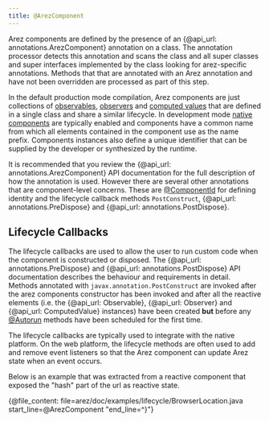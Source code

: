 ```yaml
---
title: @ArezComponent
---
```


Arez components are defined by the presence of an {@api_url: annotations.ArezComponent} annotation on a class.
The annotation processor detects this annotation and scans the class and all super classes and super interfaces
implemented by the class looking for arez-specific annotations. Methods that that are annotated with an Arez
annotation and have not been overridden are processed as part of this step.

In the default production mode compilation, Arez components are just collections of [observables](observables.md),
[observers](observers.md) and [computed values](computed_values.md) that are defined in a single class and share
a similar lifecycle. In development mode [native components](native_components.md) are typically enabled and
components have a common name from which all elements contained in the component use as the name prefix. Components
instances also define a unique identifier that can be supplied by the developer or synthesized by the runtime.

It is recommended that you review the {@api_url: annotations.ArezComponent} API documentation for the full
description of how the annotation is used. However there are several other annotations that are component-level
concerns. These are [@ComponentId](at_component_id.md) for defining identity and the lifecycle callback methods
`PostConstruct`, {@api_url: annotations.PreDispose} and {@api_url: annotations.PostDispose}.

## Lifecycle Callbacks

The lifecycle callbacks are used to allow the user to run custom code when the component is constructed
or disposed. The {@api_url: annotations.PreDispose} and {@api_url: annotations.PostDispose} API documentation
describes the behaviour and requirements in detail. Methods annotated with `javax.annotation.PostConstruct`
are invoked after the arez components constructor has been invoked and after all the reactive elements (i.e. the
{@api_url: Observable}, {@api_url: Observer} and {@api_url: ComputedValue} instances) have been created **but**
before any [@Autorun](at_autorun.md) methods have been scheduled for the first time.

The lifecycle callbacks are typically used to integrate with the native platform. On the web platform, the
lifecycle methods are often used to add and remove event listeners so that the Arez component can update Arez
state when an event occurs.

Below is an example that was extracted from a reactive component that exposed the "hash" part of the url as
reactive state.

{@file_content: file=arez/doc/examples/lifecycle/BrowserLocation.java start_line=@ArezComponent "end_line=^}"}
